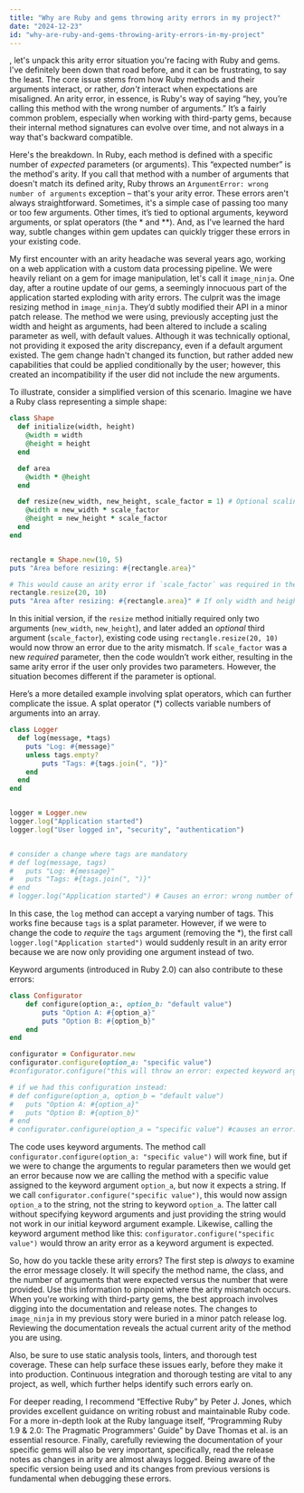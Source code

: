 ```yaml
---
title: "Why are Ruby and gems throwing arity errors in my project?"
date: "2024-12-23"
id: "why-are-ruby-and-gems-throwing-arity-errors-in-my-project"
---
```


, let's unpack this arity error situation you're facing with Ruby and gems. I've definitely been down that road before, and it can be frustrating, to say the least. The core issue stems from how Ruby methods and their arguments interact, or rather, *don't* interact when expectations are misaligned. An arity error, in essence, is Ruby's way of saying “hey, you’re calling this method with the wrong number of arguments.” It’s a fairly common problem, especially when working with third-party gems, because their internal method signatures can evolve over time, and not always in a way that's backward compatible.

Here's the breakdown. In Ruby, each method is defined with a specific number of *expected* parameters (or arguments). This “expected number” is the method's arity. If you call that method with a number of arguments that doesn't match its defined arity, Ruby throws an `ArgumentError: wrong number of arguments` exception – that's your arity error. These errors aren't always straightforward. Sometimes, it's a simple case of passing too many or too few arguments. Other times, it’s tied to optional arguments, keyword arguments, or splat operators (the * and **). And, as I've learned the hard way, subtle changes within gem updates can quickly trigger these errors in your existing code.

My first encounter with an arity headache was several years ago, working on a web application with a custom data processing pipeline. We were heavily reliant on a gem for image manipulation, let's call it `image_ninja`. One day, after a routine update of our gems, a seemingly innocuous part of the application started exploding with arity errors. The culprit was the image resizing method in `image_ninja`. They’d subtly modified their API in a minor patch release. The method we were using, previously accepting just the width and height as arguments, had been altered to include a scaling parameter as well, with default values. Although it was technically optional, not providing it exposed the arity discrepancy, even if a default argument existed. The gem change hadn't changed its function, but rather added new capabilities that could be applied conditionally by the user; however, this created an incompatibility if the user did not include the new arguments.

To illustrate, consider a simplified version of this scenario. Imagine we have a Ruby class representing a simple shape:

```ruby
class Shape
  def initialize(width, height)
    @width = width
    @height = height
  end

  def area
    @width * @height
  end

  def resize(new_width, new_height, scale_factor = 1) # Optional scaling
    @width = new_width * scale_factor
    @height = new_height * scale_factor
  end
end


rectangle = Shape.new(10, 5)
puts "Area before resizing: #{rectangle.area}"

# This would cause an arity error if `scale_factor` was required in the previous version, or if we expect it to be optional
rectangle.resize(20, 10)
puts "Area after resizing: #{rectangle.area}" # If only width and height were provided previously, this would now cause an error.

```

In this initial version, if the `resize` method initially required only two arguments (`new_width`, `new_height`), and later added an *optional* third argument (`scale_factor`),  existing code using `rectangle.resize(20, 10)` would now throw an error due to the arity mismatch. If `scale_factor` was a new *required* parameter, then the code wouldn’t work either, resulting in the same arity error if the user only provides two parameters. However, the situation becomes different if the parameter is optional.

Here’s a more detailed example involving splat operators, which can further complicate the issue. A splat operator (*) collects variable numbers of arguments into an array.

```ruby
class Logger
  def log(message, *tags)
    puts "Log: #{message}"
    unless tags.empty?
        puts "Tags: #{tags.join(", ")}"
    end
  end
end


logger = Logger.new
logger.log("Application started")
logger.log("User logged in", "security", "authentication")


# consider a change where tags are mandatory
# def log(message, tags)
#   puts "Log: #{message}"
#   puts "Tags: #{tags.join(", ")}"
# end
# logger.log("Application started") # Causes an error: wrong number of arguments

```

In this case, the `log` method can accept a varying number of tags. This works fine because `tags` is a splat parameter. However, if we were to change the code to *require* the `tags` argument (removing the *), the first call `logger.log("Application started")` would suddenly result in an arity error because we are now only providing one argument instead of two.

Keyword arguments (introduced in Ruby 2.0) can also contribute to these errors:

```ruby
class Configurator
    def configure(option_a:, option_b: "default value")
        puts "Option A: #{option_a}"
        puts "Option B: #{option_b}"
    end
end

configurator = Configurator.new
configurator.configure(option_a: "specific value")
#configurator.configure("this will throw an error: expected keyword arguments")

# if we had this configuration instead:
# def configure(option_a, option_b = "default value")
#   puts "Option A: #{option_a}"
#   puts "Option B: #{option_b}"
# end
# configurator.configure(option_a = "specific value") #causes an error: missing keyword argument
```

The code uses keyword arguments. The method call `configurator.configure(option_a: "specific value")` will work fine, but if we were to change the arguments to regular parameters then we would get an error because now we are calling the method with a specific value assigned to the keyword argument `option_a`, but now it expects a string. If we call `configurator.configure("specific value")`, this would now assign `option_a` to the string, not the string to keyword `option_a`. The latter call without specifying keyword arguments and just providing the string would not work in our initial keyword argument example. Likewise, calling the keyword argument method like this: `configurator.configure("specific value")` would throw an arity error as a keyword argument is expected.

So, how do you tackle these arity errors? The first step is *always* to examine the error message closely. It will specify the method name, the class, and the number of arguments that were expected versus the number that were provided. Use this information to pinpoint where the arity mismatch occurs. When you're working with third-party gems, the best approach involves digging into the documentation and release notes. The changes to `image_ninja` in my previous story were buried in a minor patch release log. Reviewing the documentation reveals the actual current arity of the method you are using.

Also, be sure to use static analysis tools, linters, and thorough test coverage. These can help surface these issues early, before they make it into production. Continuous integration and thorough testing are vital to any project, as well, which further helps identify such errors early on.

For deeper reading, I recommend “Effective Ruby” by Peter J. Jones, which provides excellent guidance on writing robust and maintainable Ruby code. For a more in-depth look at the Ruby language itself, “Programming Ruby 1.9 & 2.0: The Pragmatic Programmers' Guide” by Dave Thomas et al. is an essential resource. Finally, carefully reviewing the documentation of your specific gems will also be very important, specifically, read the release notes as changes in arity are almost always logged. Being aware of the specific version being used and its changes from previous versions is fundamental when debugging these errors.
